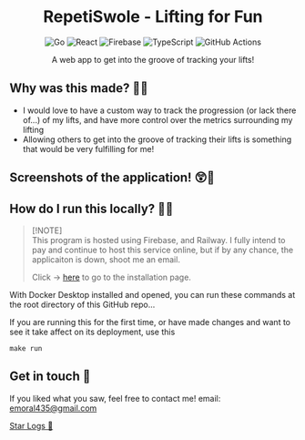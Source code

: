 [//]: # "header"
<h1 align="center">RepetiSwole - Lifting for Fun</h1>

[//]: # "le tech stack"
<div align="center">
   <img src="https://img.shields.io/badge/Go-00ADD8?logo=Go&logoColor=white&style=for-the-badge" alt="Go" />
   <img src="https://img.shields.io/badge/-ReactJs-61DAFB?logo=react&logoColor=white&style=for-the-badge" alt="React" />
   <img src="https://img.shields.io/badge/firebase-ffca28?style=for-the-badge&logo=firebase&logoColor=black" alt="Firebase" />
   <img src="https://img.shields.io/badge/typescript-%23007ACC.svg?style=for-the-badge&logo=typescript&logoColor=white" alt="TypeScript" />
   <img src="https://img.shields.io/badge/github%20actions-%232671E5.svg?style=for-the-badge&logo=githubactions&logoColor=white" alt="GitHub Actions" />
</div>


[//]: # "catch"
<p align="center">
   A web app to get into the groove of tracking your lifts!
</p>

## Why was this made? 🤔💭
* I would love to have a custom way to track the progression (or lack there of...) of my lifts, and have more control over the metrics surrounding my lifting
* Allowing others to get into the groove of tracking their lifts is something that would be very fulfilling for me!

## Screenshots of the application! 😲🚀

## How do I run this locally? 💚🙂
> [!NOTE]\
> This program is hosted using Firebase, and Railway. I fully intend to pay and continue to host this service online, but if by any chance, the applicaiton is down, shoot me an email.
>
> Click -> [here](https://docs.docker.com/desktop/install/windows-install/) to go to the installation page.

With Docker Desktop installed and opened, you can run these commands at the root directory of this GitHub repo...

If you are running this for the first time, or have made changes and want to see it take affect on its deployment, use this
```shell
make run
```

## Get in touch 💬
If you liked what you saw, feel free to contact me! email: emoral435@gmail.com

[Star Logs 🚀](https://starlogs.dev/emoral435/RepetiCode)
